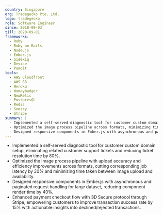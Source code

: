 ```yaml
---
country: Singapore
org: Tradegecko Pte. Ltd.
logo: tradegecko
role: Software Engineer
since: 2018-09-03
till: 2020-09-01
frameworks:
  - Ruby
  - Ruby on Rails
  - Node.js
  - Ember.js
  - Sidekiq
  - Devise
  - Pundit
tools:
  - AWS Cloudfront
  - AWS S3
  - Heroku
  - Honeybadger
  - NewRelic
  - PostgresQL
  - Redis
  - Sentry
  - Stripe
summary: |
  - Implemented a self-served diagnostic tool for customer custom domain setup.
  - Optimized the image process pipeline across formats, minimizing time taken between image upload and availability.
  - Designed responsive components in Ember.js with asynchronous and paginated request handling for large dataset.
---
```


- Implemented a self-served diagnostic tool for customer custom domain setup, eliminating related customer support tickets and reducing ticket resolution time by 80%.
- Optimized the image process pipeline with upload accuracy and efficiency improvements across formats, cutting corresponding job latency by 30% and minimizing time taken between image upload and availability.
- Designed responsive components in Ember.js with asynchronous and paginated request handling for large dataset, reducing component render time by 40%.
- Enhanced payment checkout flow with 3D Secure protocol through Stripe, empowering customers to improve transaction success rate by 15% with actionable insights into declined/rejected transactions.
